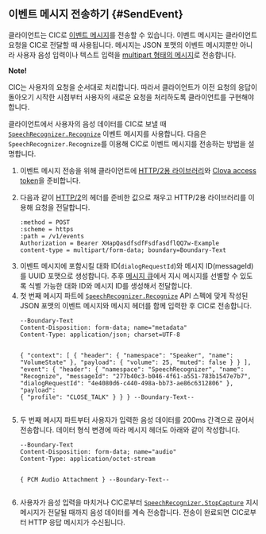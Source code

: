 ## 이벤트 메시지 전송하기 {#SendEvent}
클라이언트는 CIC로 [이벤트 메시지](/CIC/References/Message_Format.md#Event)를 전송할 수 있습니다. 이벤트 메시지는 클라이언트 요청을 CIC로 전달할 때 사용됩니다. 메시지는 JSON 포맷의 이벤트 메시지뿐만 아니라 사용자 음성 입력이나 텍스트 입력을 [multipart 형태의 메시지](/CIC/References/HTTP2_Message_Format.md#MultipartMessage)로 전송합니다.

<div class="note">
<p><strong>Note!</strong></p>
<p>CIC는 사용자의 요청을 순서대로 처리합니다. 따라서 클라이언트가 이전 요청의 응답이 돌아오기 시작한 시점부터 사용자의 새로운 요청을 처리하도록 클라이언트를 구현해야 합니다.</p>
</div>

클라이언트에서 사용자의 음성 데이터를 CIC로 보낼 때 [`SpeechRecognizer.Recognize`](/CIC/References/APIs/SpeechRecognizer.md#Recognize) 이벤트 메시지를 사용합니다. 다음은 `SpeechRecognizer.Recognize`를 이용해 CIC로 이벤트 메시지를 전송하는 방법을 설명합니다.

<ol>
<li><p>이벤트 메시지 전송을 위해 클라이언트에 <a href="#RequiredLibrary">HTTP/2용 라이브러리</a>와 <a href="#Authorization">Clova access token</a>을 준비합니다.</p>
</li>
<li><p>다음과 같이 <a href="/CIC/References/HTTP2_Message_Format.html">HTTP/2</a>의 헤더를 준비한 값으로 채우고 HTTP/2용 라이브러리를 이용해 요청을 전달합니다.</p>
<pre><code>:method = POST
:scheme = https
:path = /v1/events
Authorization = Bearer XHapQasdfsdfFsdfasdflQQ7w-Example
content-type = multipart/form-data; boundary=Boundary-Text
</code></pre>
</li>
<li>이벤트 메시지에 포함시킬 대화 ID(<code>dialogRequestId</code>)와 메시지 ID(messageId)를 UUID 포맷으로 생성합니다. 추후 <a href="#ManageMessageQ">메시지 큐</a>에서 지시 메시지를 선별할 수 있도록 식별 가능한 대화 ID와 메시지 ID를 생성해서 전달합니다.</li>
<li>첫 번째 메시지 파트에 <a href="/CIC/References/APIs/SpeechRecognizer.html#Recognize"><code>SpeechRecognizer.Recognize</code></a> API 스펙에 맞게 작성된 JSON 포맷의 이벤트 메시지와 메시지 헤더를 함께 입력한 후 CIC로 전송합니다.
<pre><code>--Boundary-Text
Content-Disposition: form-data; name="metadata"
Content-Type: application/json; charset=UTF-8

{
  "context": [
    {
      "header": {
        "namespace": "Speaker",
        "name": "VolumeState"
      },
      "payload": {
        "volume": 25,
        "muted": false
      }
    }
  ],
  "event": {
    "header": {
      "namespace": "SpeechRecognizer",
      "name": "Recognize",
      "messageId": "277b40c3-b046-4f61-a551-783b1547e7b7",
      "dialogRequestId": "4e4080d6-c440-498a-bb73-ae86c6312806"
    },
    "payload": {
      "profile": "CLOSE_TALK"
    }
  }
}
--Boundary-Text--
</code></pre>
</li>
<li>두 번째 메시지 파트부터 사용자가 입력한 음성 데이터를 200ms 간격으로 끊어서 전송합니다. 데이터 형식 변경에 따라 메시지 헤더도 아래와 같이 작성합니다.
<pre><code>--Boundary-Text
Content-Disposition: form-data; name="audio"
Content-Type: application/octet-stream

{ PCM Audio Attachment }
--Boundary-Text--
</code></pre>
</li>
<li><p>사용자가 음성 입력을 마치거나 CIC로부터 <a href="/CIC/References/APIs/SpeechRecognizer.html#StopCapture"><code>SpeechRecognizer.StopCapture</code></a> 지시 메시지가 전달될 때까지 음성 데이터를 계속 전송합니다. 전송이 완료되면 CIC로부터 HTTP 응답 메시지가 수신됩니다.</p>
</li>
</ol>
